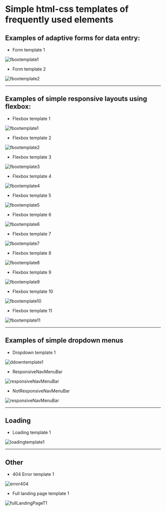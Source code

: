 # Simple html-css templates of frequently used elements
## Examples of adaptive forms for data entry:

- Form template 1
  
![fboxtemplate1](./readmeImages/formCreateEvent.jpg "")

- Form template 2
  
![fboxtemplate2](./readmeImages/contactUsFormT1.jpg "")

----

## Examples of simple responsive layouts using flexbox:

- Flexbox template 1
  
![fboxtemplate1](./readmeImages/flexboxT1.jpg "")

- Flexbox template 2
  
![fboxtemplate2](./readmeImages/flexboxT2.jpg "")

- Flexbox template 3
  
![fboxtemplate3](./readmeImages/flexboxT3.jpg "")

- Flexbox template 4
  
![fboxtemplate4](./readmeImages/flexboxT4.jpg "")

- Flexbox template 5

![fboxtemplate5](./readmeImages/flexboxT5.jpg "")

- Flexbox template 6
  
![fboxtemplate6](./readmeImages/flexboxT6.jpg "")

- Flexbox template 7
  
![fboxtemplate7](./readmeImages/flexboxT7.jpg "")

- Flexbox template 8
  
![fboxtemplate8](./readmeImages/flexboxT8.jpg "")

- Flexbox template 9


![fboxtemplate9](./readmeImages/flexboxT9.jpg "")

- Flexbox template 10

![fboxtemplate10](./readmeImages/flexboxT10.jpg "")

- Flexbox template 11
  
![fboxtemplate11](./readmeImages/flexboxT11.jpg "")

----

## Examples of simple dropdown menus

- Dropdown template 1

![ddowntemplate1](./readmeImages/dropdownT1.jpg "")


- ResponsiveNavMenuBar


![responsiveNavMenuBar](./readmeImages/responsiveNavMenuBar.jpg "")


- NotResponsiveNavMenuBar


![responsiveNavMenuBar](./readmeImages/notResponsiveNavMenuBar.jpg "")


----

## Loading

- Loading template 1

![loadingtemplate1](./readmeImages/loadingT1.jpg "")



----

## Other

- 404 Error template 1

![error404](./readmeImages/404errorPage.jpg "")

- Full landing page template 1 


![fullLandingPageT1](./readmeImages/fullLandingPageT1.jpg "")

